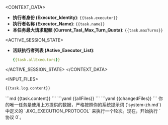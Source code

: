 <CONTEXT_DATA>
<ENVIRONMENT>

- **执行者身份 (Executor_Identity)**: `{{task.executor}}`
- **执行者名称 (Executor_Name)**: `{{task.name}}`
- **本任务最大请求配额 (Current_Tasl_Max_Turn_Quota)**: `{{task.maxTurns}}`

</ENVIRONMENT>

<ACTIVE_SESSION_STATE>

- **活跃执行者列表 (Active_Executor_List)**:
  ```yaml
  {{task.allExecutors}}
  ```

</ACTIVE_SESSION_STATE>
</CONTEXT_DATA>

<INPUT_FILES>
<FILE id="日志文件" path="{{task.log.filepath}}">
<CONTENT>

```md
{{task.log.content}}
```

</CONTENT>
</FILE>

<FILE id="任务文件" path="{{task.filepath}}">
<CONTENT>
```md
{{task.content}}
```
</CONTENT>
</FILE>

<FILE id="工作空间结构" path="{{task.cwd}}">
<CONTENT>
```yaml
{{allFiles}}
```
</CONTENT>
</FILE>

<FILE id="变更文件" path="{{task.dirs}}">
<CONTENT>
```yaml
{{changedFiles}}
```
</CONTENT>
</FILE>
</INPUT_FILES>

<IMPERATIVE>
你的唯一任务是使用上方提供的数据，严格按照你的系统提示词 (`system-zh.md`) 中定义的 `JIXO_EXECUTION_PROTOCOL` 来执行一个轮次。现在，开始执行 `协议 0`。
</IMPERATIVE>
